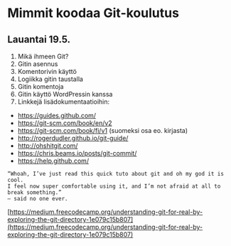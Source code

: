# Mimmit koodaa Git-koulutus
## Lauantai 19.5.

1.	Mikä ihmeen Git?
2.	Gitin asennus
3.	Komentorivin käyttö
4.	Logiikka gitin taustalla
5.	Gitin komentoja
6.	Gitin käyttö WordPressin kanssa
7. Linkkejä lisädokumentaatioihin:
  * https://guides.github.com/
  * https://git-scm.com/book/en/v2
  * https://git-scm.com/book/fi/v1 (suomeksi osa eo. kirjasta)
  * http://rogerdudler.github.io/git-guide/
  * http://ohshitgit.com/
  * https://chris.beams.io/posts/git-commit/
  * https://help.github.com/

```
“Whoah, I’ve just read this quick tuto about git and oh my god it is cool.
I feel now super comfortable using it, and I’m not afraid at all to break something.”
— said no one ever.
```
[https://medium.freecodecamp.org/understanding-git-for-real-by-exploring-the-git-directory-1e079c15b807](https://medium.freecodecamp.org/understanding-git-for-real-by-exploring-the-git-directory-1e079c15b807)
